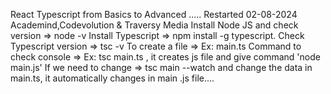React Typescript from Basics to Advanced .....
Restarted 02-08-2024
Academind,Codevolution & Traversy Media
Install Node JS and check version => node -v
Install Typescript => npm install -g typescript.
Check Typescript version => tsc -v
To create a file => Ex: main.ts
Command to check console => Ex: tsc main.ts , it creates js file and give command 'node main.js'
If we need to change => tsc main --watch and change the data in main.ts, it automatically changes in main .js file....
